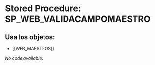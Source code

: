 # Stored Procedure: SP_WEB_VALIDACAMPOMAESTRO

## Usa los objetos:
- [[WEB_MAESTROS]]

*No code available.*
